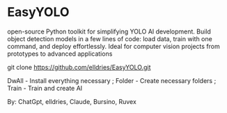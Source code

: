 # EasyYOLO
open-source Python toolkit for simplifying YOLO AI development. Build object detection models in a few lines of code: load data, train with one command, and deploy effortlessly. Ideal for computer vision projects from prototypes to advanced applications

git clone https://github.com/elldries/EasyYOLO.git

DwAll - Install everything necessary ; Folder - Create necessary folders ; Train - Train and create AI

By: ChatGpt, elldries, Claude, Bursino, Ruvex
